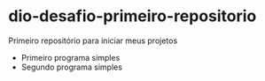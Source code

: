# dio-desafio-primeiro-repositorio
Primeiro repositório para iniciar meus projetos 
 - Primeiro programa simples
 - Segundo programa simples
